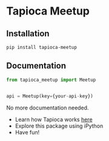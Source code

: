 # Tapioca Meetup

## Installation
```
pip install tapioca-meetup
```

## Documentation
``` python
from tapioca_meetup import Meetup


api = Meetup(key={your-api-key})
```

No more documentation needed.

- Learn how Tapioca works [here](http://tapioca-wrapper.readthedocs.org/en/stable/quickstart.html)
- Explore this package using iPython
- Have fun!
